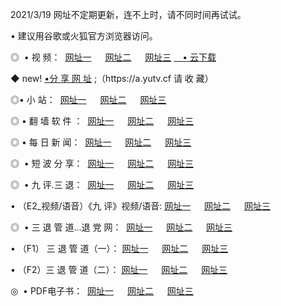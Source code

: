 <p>2021/3/19 网址不定期更新，连不上时，请不同时间再试试。
<p>• 建议用谷歌或火狐官方浏览器访问。
<p>◎  • 视 频： 
<a href="http://hgr.guitarhaven.com/" target="_blank">网址一</a> 　 
<a href="http://hsm.guitarhaven.com/" target="_blank">网址二</a> 　 
<a href="http://hsm.guitarhaven.com/b.html" target="_blank">网址三</a>
<a href="https://yadi.sk/d/d0sUeAOpal3njw" target="_blank">　• 云下载 </a></p>
<p>◆ new! <a href="http://hpl.guitarhaven.com/a.html">•分 享 网 址</a> ;（https://a.yutv.cf 请 收 藏） </p>

<p>◎•  小 站：  
<a href="http://hgr.guitarhaven.com/f.html" target="_blank">网址一</a> 　 
<a href="http://hsm.guitarhaven.com/h.html" target="_blank">网址二</a> 　 
<a href="http://hsm.guitarhaven.com/k/" target="_blank">网址三</a></p><p>

<p>◎  • 翻 墙 软 件 ：  
<a href="http://hgr.guitarhaven.com/ff/" target="_blank">网址一</a> 　 
<a href="http://hsm.guitarhaven.com/s/read/a1_nd.html" target="_blank">网址二</a> 　 
<a href="http://hsm.guitarhaven.com/ff/index.html" target="_blank">网址三</a></p>
<p>◎  • 每 日 新 闻：  
<a href="http://hgr.guitarhaven.com/day/" target="_blank">网址一</a> 　 
<a href="http://hsm.guitarhaven.com/day/" target="_blank">网址二</a> 　 
<a href="http://hsm.guitarhaven.com/day/index.html" target="_blank">网址三</a></p>
<p>◎   • 短 波 分 享：  
<a href="http://hgr.guitarhaven.com/h/" target="_blank">网址一</a> 　 
<a href="http://hsm.guitarhaven.com/h/" target="_blank">网址二</a> 　 
<a href="http://hsm.guitarhaven.com/h/index.html" target="_blank">网址三</a></p>
<p>◎   • 九 评.三 退：  
<a href="http://hgr.guitarhaven.com/t/" target="_blank">网址一</a> 　 
<a href="http://hsm.guitarhaven.com/v2/index.html" target="_blank">网址二</a> 　 
<a href="http://hsm.guitarhaven.com/tt/index.html" target="_blank">网址三</a> 　</p>
<p>  • （E2_视频/语音）《九 评》视频/语音: 
<a href="http://hgr.guitarhaven.com/7738.html" target="_blank">网址一</a> 　 
<a href="http://hsm.guitarhaven.com/7614.html" target="_blank">网址二</a> 　 
<a href="http://hsm.guitarhaven.com/7633.html" target="_blank">网址三</a></p>
<p>◎   • 三 退 管 道...退 党 网：  
<a href="http://hgr.guitarhaven.com/go/td1.html" target="_blank">网址一</a> 　 
<a href="http://hsm.guitarhaven.com/go/td2.html" target="_blank">网址二</a> 　 
<a href="http://hsm.guitarhaven.com/go/td3.html" target="_blank">网址三</a></p>
<p>  • （F1） 三 退 管 道（一）： 
<a href="http://hgr.guitarhaven.com/dd/" target="_blank">网址一</a> 　 
<a href="http://hsm.guitarhaven.com/s/read/a1_tdx.html" target="_blank">网址二</a> 　 
<a href="http://hsm.guitarhaven.com/dd/" target="_blank">网址三</a></p>
<p>  • （F2）三 退 管 道（二）： 
<a href="http://hsm.guitarhaven.com/d/" target="_blank">网址一</a> 　 
<a href="http://hgr.guitarhaven.com/d/index.html" target="_blank">网址二</a> 　 
<a href="http://hsm.guitarhaven.com/d/" target="_blank">网址三</a></p>
<p>◎   • PDF电子书：  
<a href="http://hgr.guitarhaven.com/p/" target="_blank">网址一</a> 　 
<a href="http://hsm.guitarhaven.com/p/index.html" target="_blank">网址二</a> 　 
<a href="http://hsm.guitarhaven.com/p/" target="_blank">网址三</a></p>
